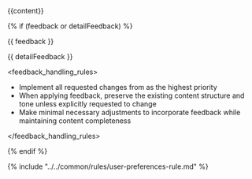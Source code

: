 <content>
{{content}}
</content>

{% if (feedback or detailFeedback) %}
<feedback>

{{ feedback }}

{{ detailFeedback }}

<feedback_handling_rules>

- Implement all requested changes from <feedback> as the highest priority
- When applying feedback, preserve the existing content structure and tone unless explicitly requested to change
- Make minimal necessary adjustments to incorporate feedback while maintaining <history> content completeness

</feedback_handling_rules>

</feedback>
{% endif %}

{% include "../../common/rules/user-preferences-rule.md" %}
